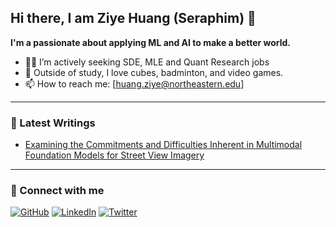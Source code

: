 ## Hi there, I am Ziye Huang (Seraphim) 👋

**I'm a passionate about applying ML and AI to make a better world.**

- 👨‍💻 I’m actively seeking SDE, MLE and Quant Research jobs
- 🌱 Outside of study, I love cubes, badminton, and video games.
- 📫 How to reach me: [huang.ziye@northeastern.edu]

---

### 🌟 Latest Writings
- [Examining the Commitments and Difficulties Inherent in Multimodal Foundation Models for Street View Imagery](https://arxiv.org/abs/2408.12821)

---

### 📱 Connect with me
[![GitHub](https://img.shields.io/badge/-GitHub-black?style=flat&logo=github)](https://github.com/yourusername)
[![LinkedIn](https://img.shields.io/badge/-LinkedIn-blue?style=flat&logo=linkedin)](https://linkedin.com/in/yourusername)
[![Twitter](https://img.shields.io/badge/-Twitter-blue?style=flat&logo=twitter)](https://twitter.com/yourusername)

<!--
**SeraphimHuang/SeraphimHuang** is a ✨ _special_ ✨ repository because its `README.md` (this file) appears on your GitHub profile.

Here are some ideas to get you started:

- 🔭 I’m currently working on ...
- 🌱 I’m currently learning ...
- 👯 I’m looking to collaborate on ...
- 🤔 I’m looking for help with ...
- 💬 Ask me about ...
- 📫 How to reach me: ...
- 😄 Pronouns: ...
- ⚡ Fun fact: ...
-->
